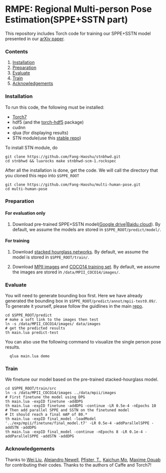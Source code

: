 # RMPE: Regional Multi-person Pose Estimation(SPPE+SSTN part)

This repository includes Torch code for training our SPPE+SSTN model presented in our [arXiv paper](https://arxiv.org/abs/1612.00137v1).


### Contents
1. [Installation](#installation)
2. [Preparation](#preparation)
3. [Evaluate](#evaluate)
3. [Train](#train)
4. [Acknowledgements](#acknowledgements)

### Installation
To run this code, the following must be installed:

- [Torch7](https://github.com/torch/torch7)
- hdf5 (and the [torch-hdf5](https://github.com/deepmind/torch-hdf5/) package)
- cudnn
- qlua (for displaying results)
- STN module(use this [stable repo](https://github.com/Fang-Haoshu/stnbhwd))

To install STN module, do
  ```Shell
  git clone https://github.com/Fang-Haoshu/stnbhwd.git
  cd stnbhwd && luarocks make stnbhwd-scm-1.rockspec
  ```

After all the installation is done, get the code. We will call the directory that you cloned this repo into `$SPPE_ROOT`
  ```Shell
  git clone https://github.com/Fang-Haoshu/multi-human-pose.git
  cd multi-human-pose
  ```


### Preparation
#### For evaluation only
1. Download pre-trained SPPE+SSTN model([Google drive](https://drive.google.com/open?id=0BxORzoJl8N9PSThkWUVNS0xSc3c)|[Baidu cloud](http://pan.baidu.com/s/1eS5edRc)). By default, we assume the models are stored in `$SPPE_ROOT/predict/model/`.

#### For training
1. Download [stacked hourglass networks](https://pan.baidu.com/s/1hsft2YC). By default, we assume the model is stored in `$SPPE_ROOT/train/`.

2. Download [MPII images](http://datasets.d2.mpi-inf.mpg.de/andriluka14cvpr/mpii_human_pose_v1.tar.gz) and [COCO14 training set](http://msvocds.blob.core.windows.net/coco2014/train2014.zip). By default, we assume the images are stored in `/data/MPII_COCO14/images/`.


### Evaluate
You will need to generate bounding box first. Here we have already generated the bounding box in `$SPPE_ROOT/predict/annot/mpii-test0.09/`. To generate it yourself, please follow the guidlines in the main [repo]().

  ```Shell
  cd $SPPE_ROOT/predict
  # make a soft link to the images then test
  ln -s /data/MPII_COCO14/images/ data/images
  # get the predicted results
  th main.lua predict-test
  ```
You can also use the following command to visualize the single person pose results.
```Shell
  qlua main.lua demo
  ```
### Train
We finetune our model based on the pre-trained stacked-hourglass model.
  ```Shell
  cd $SPPE_ROOT/train/src
  ln -s /data/MPII_COCO14/images ../data/mpii/images
  # First finetune the model using DPG
  th main.lua -expID finetune -addDPG
  th main.lua -expID finetune -addDPG -continue -LR 0.5e-4 -nEpochs 10
  # Then add parallel SPPE and SSTN on the finetuned model
  # It should reach a final mAP of 80.*
  th main.lua -expID final_model -loadModel '../exp/mpii/finetune/final_model.t7' -LR 0.5e-4 -addParallelSPPE -addSTN -addDPG
  th main.lua -expID final_model -continue -nEpochs 8 -LR 0.1e-4 -addParallelSPPE -addSTN -addDPG
  ```


### Acknowledgements

Thanks to [Wei Liu](https://github.com/weiliu89/caffe/tree/ssd), [Alejandro Newell](https://github.com/anewell/pose-hg-train), [Pfister, T.](https://github.com/tpfister/caffe-heatmap), [Kaichun Mo](https://github.com/daerduoCarey/SpatialTransformerLayer), [Maxime Oquab](https://github.com/qassemoquab/stnbhwd) for contributing their codes. 
Thanks to the authors of Caffe and Torch7!
